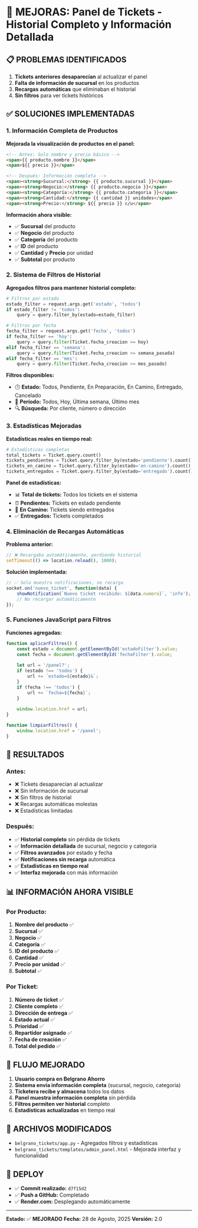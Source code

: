 # 🎫 MEJORAS: Panel de Tickets - Historial Completo y Información Detallada

## 📋 **PROBLEMAS IDENTIFICADOS**

1. **Tickets anteriores desaparecían** al actualizar el panel
2. **Falta de información de sucursal** en los productos
3. **Recargas automáticas** que eliminaban el historial
4. **Sin filtros** para ver tickets históricos

## ✅ **SOLUCIONES IMPLEMENTADAS**

### **1. Información Completa de Productos**

**Mejorada la visualización de productos en el panel:**

```html
<!-- Antes: Solo nombre y precio básico -->
<span>{{ producto.nombre }}</span>
<span>${{ precio }}</span>

<!-- Después: Información completa -->
<span><strong>Sucursal:</strong> {{ producto.sucursal }}</span>
<span><strong>Negocio:</strong> {{ producto.negocio }}</span>
<span><strong>Categoría:</strong> {{ producto.categoria }}</span>
<span><strong>Cantidad:</strong> {{ cantidad }} unidades</span>
<span><strong>Precio:</strong> ${{ precio }} c/u</span>
```

**Información ahora visible:**
- ✅ **Sucursal** del producto
- ✅ **Negocio** del producto  
- ✅ **Categoría** del producto
- ✅ **ID** del producto
- ✅ **Cantidad** y **Precio** por unidad
- ✅ **Subtotal** por producto

### **2. Sistema de Filtros de Historial**

**Agregados filtros para mantener historial completo:**

```python
# Filtros por estado
estado_filter = request.args.get('estado', 'todos')
if estado_filter != 'todos':
    query = query.filter_by(estado=estado_filter)

# Filtros por fecha
fecha_filter = request.args.get('fecha', 'todos')
if fecha_filter == 'hoy':
    query = query.filter(Ticket.fecha_creacion >= hoy)
elif fecha_filter == 'semana':
    query = query.filter(Ticket.fecha_creacion >= semana_pasada)
elif fecha_filter == 'mes':
    query = query.filter(Ticket.fecha_creacion >= mes_pasado)
```

**Filtros disponibles:**
- 🕒 **Estado:** Todos, Pendiente, En Preparación, En Camino, Entregado, Cancelado
- 📅 **Período:** Todos, Hoy, Última semana, Último mes
- 🔍 **Búsqueda:** Por cliente, número o dirección

### **3. Estadísticas Mejoradas**

**Estadísticas reales en tiempo real:**

```python
# Estadísticas completas
total_tickets = Ticket.query.count()
tickets_pendientes = Ticket.query.filter_by(estado='pendiente').count()
tickets_en_camino = Ticket.query.filter_by(estado='en-camino').count()
tickets_entregados = Ticket.query.filter_by(estado='entregado').count()
```

**Panel de estadísticas:**
- 📊 **Total de tickets:** Todos los tickets en el sistema
- ⏰ **Pendientes:** Tickets en estado pendiente
- 🚚 **En Camino:** Tickets siendo entregados
- ✅ **Entregados:** Tickets completados

### **4. Eliminación de Recargas Automáticas**

**Problema anterior:**
```javascript
// ❌ Recargaba automáticamente, perdiendo historial
setTimeout(() => location.reload(), 1000);
```

**Solución implementada:**
```javascript
// ✅ Solo muestra notificaciones, no recarga
socket.on('nuevo_ticket', function(data) {
    showNotification(`Nuevo ticket recibido: ${data.numero}`, 'info');
    // No recargar automáticamente
});
```

### **5. Funciones JavaScript para Filtros**

**Funciones agregadas:**
```javascript
function aplicarFiltros() {
    const estado = document.getElementById('estadoFilter').value;
    const fecha = document.getElementById('fechaFilter').value;
    
    let url = '/panel?';
    if (estado !== 'todos') {
        url += `estado=${estado}&`;
    }
    if (fecha !== 'todos') {
        url += `fecha=${fecha}`;
    }
    
    window.location.href = url;
}

function limpiarFiltros() {
    window.location.href = '/panel';
}
```

## 🎯 **RESULTADOS**

### **Antes:**
- ❌ Tickets desaparecían al actualizar
- ❌ Sin información de sucursal
- ❌ Sin filtros de historial
- ❌ Recargas automáticas molestas
- ❌ Estadísticas limitadas

### **Después:**
- ✅ **Historial completo** sin pérdida de tickets
- ✅ **Información detallada** de sucursal, negocio y categoría
- ✅ **Filtros avanzados** por estado y fecha
- ✅ **Notificaciones sin recarga** automática
- ✅ **Estadísticas en tiempo real**
- ✅ **Interfaz mejorada** con más información

## 📊 **INFORMACIÓN AHORA VISIBLE**

### **Por Producto:**
1. **Nombre del producto** ✅
2. **Sucursal** ✅
3. **Negocio** ✅
4. **Categoría** ✅
5. **ID del producto** ✅
6. **Cantidad** ✅
7. **Precio por unidad** ✅
8. **Subtotal** ✅

### **Por Ticket:**
1. **Número de ticket** ✅
2. **Cliente completo** ✅
3. **Dirección de entrega** ✅
4. **Estado actual** ✅
5. **Prioridad** ✅
6. **Repartidor asignado** ✅
7. **Fecha de creación** ✅
8. **Total del pedido** ✅

## 🔄 **FLUJO MEJORADO**

1. **Usuario compra en Belgrano Ahorro**
2. **Sistema envía información completa** (sucursal, negocio, categoría)
3. **Ticketera recibe y almacena** todos los datos
4. **Panel muestra información completa** sin pérdida
5. **Filtros permiten ver historial** completo
6. **Estadísticas actualizadas** en tiempo real

## 📝 **ARCHIVOS MODIFICADOS**

- `belgrano_tickets/app.py` - Agregados filtros y estadísticas
- `belgrano_tickets/templates/admin_panel.html` - Mejorada interfaz y funcionalidad

## 🚀 **DEPLOY**

- ✅ **Commit realizado:** `d7f15d2`
- ✅ **Push a GitHub:** Completado
- ✅ **Render.com:** Desplegando automáticamente

---

**Estado:** ✅ **MEJORADO**
**Fecha:** 28 de Agosto, 2025
**Versión:** 2.0

